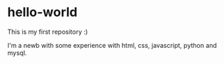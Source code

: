 # hello-world
This is my first repository :)

I'm a newb with some experience with html, css, javascript, python and mysql.
